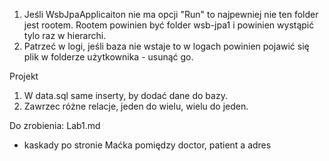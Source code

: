 ﻿1. Jeśli WsbJpaApplicaiton nie ma opcji "Run" to najpewniej nie ten folder jest rootem. Rootem powinien być folder wsb-jpa1 i powinien wystąpić tylo raz w hierarchi. 
2. Patrzeć w logi, jeśli baza nie wstaje to w logach powinien pojawić się plik w folderze użytkownika - usunąć go.


Projekt
1. W data.sql same inserty, by dodać dane do bazy.
2. Zawrzec różne relacje, jeden do wielu, wielu do jeden.

Do zrobienia:
Lab1.md
- kaskady po stronie Maćka pomiędzy doctor, patient a adres